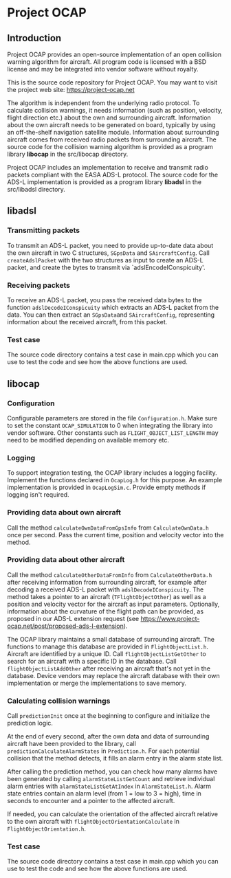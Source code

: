 # Project OCAP

## Introduction

Project OCAP provides an open-source implementation of an open collision warning algorithm 
for aircraft. All program code is licensed with a BSD license and may be integrated into
vendor software without royalty.

This is the source code repository for Project OCAP. You may want to visit the project 
web site: https://project-ocap.net

The algorithm is independent from the underlying radio protocol. To calculate collision 
warnings, it needs information (such as position, velocity, flight direction etc.)
about the own and surrounding aircraft. Information about the own aircraft needs to be 
generated on board, typically by using an off-the-shelf navigation satellite module. 
Information about surrounding aircraft comes from received radio packets from surrounding 
aircraft. The source code for the collision warning algorithm is provided as a program
library **libocap** in the src/libocap directory.

Project OCAP includes an implementation to receive and transmit radio packets compliant 
with the EASA ADS-L protocol. The source code for the ADS-L implementation is provided
as a program library **libadsl** in the src/libadsl directory.

## libadsl

### Transmitting packets

To transmit an ADS-L packet, you need to provide up-to-date data about the own aircraft 
in two C structures, `SGpsData` and `SAircraftConfig`. Call `createAdslPacket` with the
two structures as input to create an ADS-L packet, and create the bytes to transmit via
`adslEncodeIConspicuity'.

### Receiving packets

To receive an ADS-L packet, you pass the received data bytes to the function 
`adslDecodeIConspicuity` which extracts an ADS-L packet from the data. You can then
extract an `SGpsData`and `SAircraftConfig`, representing information about the received
aircraft, from this packet.

### Test case

The source code directory contains a test case in main.cpp which you can use to test the
code and see how the above functions are used.

## libocap

### Configuration

Configurable parameters are stored in the file `Configuration.h`. Make sure to set the
constant `OCAP_SIMULATION` to 0 when integrating the library into vendor software. Other
constants such as `FLIGHT_OBJECT_LIST_LENGTH` may need to be modified depending on 
available memory etc.

### Logging

To support integration testing, the OCAP library includes a logging facility. Implement
the functions declared in `OcapLog.h` for this purpose. An example implementation is 
provided in `OcapLogSim.c`. Provide empty methods if logging isn't required.

### Providing data about own aircraft

Call the method `calculateOwnDataFromGpsInfo` from `CalculateOwnData.h` once per second.
Pass the current time, position and velocity vector into the method.

### Providing data about other aircraft

Call the method `calculateOtherDataFromInfo` from `CalculateOtherData.h` after receiving
information from surrounding aircraft, for example after decoding a received ADS-L packet
with `adslDecodeIConspicuity`. The method takes a pointer to an aircraft
(`TFlightObjectOther`) as well as a position and velocity vector for the aircraft as 
input parameters. Optionally, information about the curvature of the flight path can
be provided, as proposed in our ADS-L extension request (see
https://www.project-ocap.net/post/proposed-ads-l-extension).

The OCAP library maintains a small database of surrounding aircraft. The functions to
manage this database are provided in `FlightObjectList.h`. Aircraft are identified by
a unique ID. Call `flightObjectListGetOther` to search for an aircraft with a specific
ID in the database. Call `flightObjectListAddOther` after receiving an aircraft that's
not yet in the database. Device vendors may replace the aircraft database with their
own implementation or merge the implementations to save memory.

### Calculating collision warnings

Call `predictionInit` once at the beginning to configure and initialize the
prediction logic.

At the end of every second, after the own data and data of surrounding aircraft have
been provided to the library, call `predictionCalculateAlarmStates` in 
`Prediction.h`. For each potential collision that the method detects, it fills 
an alarm entry in the alarm state list. 

After calling the prediction method, 
you can check how many alarms have been generated by calling `alarmStateListGetCount`
and retrieve individual alarm entries with `alarmStateListGetAtIndex` in
`AlarmStateList.h`. Alarm state entries contain an alarm level (from 1 = low to
 3 = high), time in seconds to encounter and a pointer to the affected aircraft.
 
 If needed, you can calculate the orientation of the affected aircraft relative
 to the own aircraft with `flightObjectOrientationCalculate` 
 in `FlightObjectOrientation.h`.
 
 ### Test case

The source code directory contains a test case in main.cpp which you can use to test the
code and see how the above functions are used.

